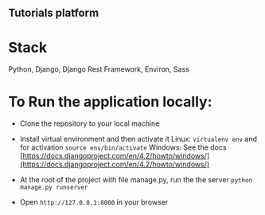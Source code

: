 ## Tutorials platform

# Stack
Python, Django, Django Rest Framework, Environ, Sass


# To Run the application locally:
- Clone the repository to your local machine
- Install virtual environment and then activate it 
    Linux: `virtualenv env` and for activation `source env/bin/activate`
    Windows: See the docs [https://docs.djangoproject.com/en/4.2/howto/windows/](https://docs.djangoproject.com/en/4.2/howto/windows/)

- At the root of the project with file manage.py, run the the server `python manage.py runserver`
- Open `http://127.0.0.1:8000` in your browser

